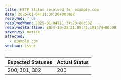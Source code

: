 ```yaml
---
title: HTTP Status resolved for example.com
date: 2025-01-04T11:39:20+00:00Z
resolved: True
resolvedWhen: 2025-01-04T11:39:20+00:00Z
resolvedStartTime: 2024-10-25T21:09:43.191474+00:00
severity: notice
affected:
  - example.com
section: issue
---
```


| Expected Statuses | Actual Status  |
|-------------------|----------------|
| 200, 301, 302 | 200 |
